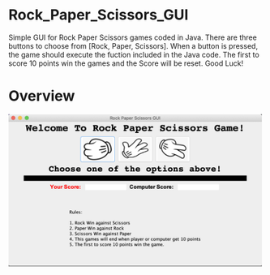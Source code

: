 # Rock_Paper_Scissors_GUI
Simple GUI for Rock Paper Scissors games coded in Java. 
There are three buttons to choose from [Rock, Paper, Scissors]. 
When a button is pressed, the game should execute the fuction included in the Java code.
The first to score 10 points win the games and the Score will be reset. Good Luck!

# Overview
<img src="Pictures/GUI_preview.png" width="500">
